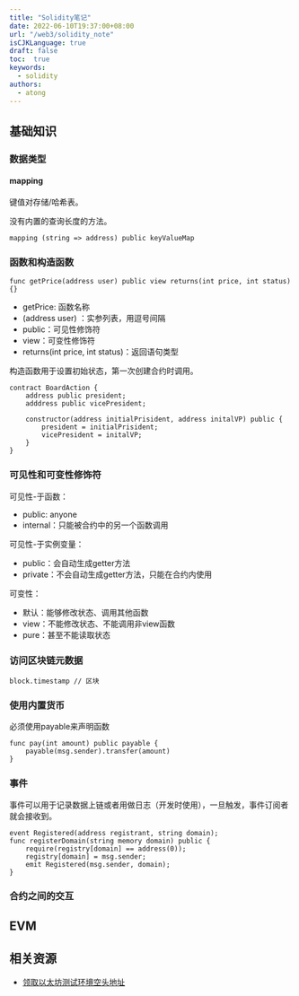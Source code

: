 ```yaml
---
title: "Solidity笔记"
date: 2022-06-10T19:37:00+08:00
url: "/web3/solidity_note"
isCJKLanguage: true
draft: false
toc:  true
keywords:
  - solidity
authors:
  - atong
---
```




## 基础知识

### 数据类型

#### mapping

键值对存储/哈希表。

没有内置的查询长度的方法。

`mapping (string => address) public keyValueMap`

### 函数和构造函数

```solidity
func getPrice(address user) public view returns(int price, int status){}
```

- getPrice: 函数名称
- (address user) ：实参列表，用逗号间隔
- public：可见性修饰符
- view：可变性修饰符
- returns(int price, int status)：返回语句类型

构造函数用于设置初始状态，第一次创建合约时调用。

```
contract BoardAction {
	address public president;
	adddress public vicePresident;
	
	constructor(address initialPrisident, address initalVP) public {
		president = initialPrisident;
		vicePresident = initalVP;
	}
}
```



### 可见性和可变性修饰符

可见性-于函数：

- public: anyone
- internal：只能被合约中的另一个函数调用

可见性-于实例变量：

- public：会自动生成getter方法
- private：不会自动生成getter方法，只能在合约内使用

可变性：

- 默认：能够修改状态、调用其他函数
- view：不能修改状态、不能调用非view函数
- pure：甚至不能读取状态

### 访问区块链元数据

```
block.timestamp // 区块
```



### 使用内置货币

必须使用payable来声明函数

```
func pay(int amount) public payable {
	payable(msg.sender).transfer(amount)
}
```



### 事件

事件可以用于记录数据上链或者用做日志（开发时使用），一旦触发，事件订阅者就会接收到。

```
event Registered(address registrant, string domain);
func registerDomain(string memory domain) public {
	require(registry[domain] == address(0));
	registry[domain] = msg.sender;
	emit Registered(msg.sender, domain);
}
```

### 合约之间的交互



## EVM

## 相关资源

- [领取以太坊测试环境空头地址](https://faucets.chain.link)